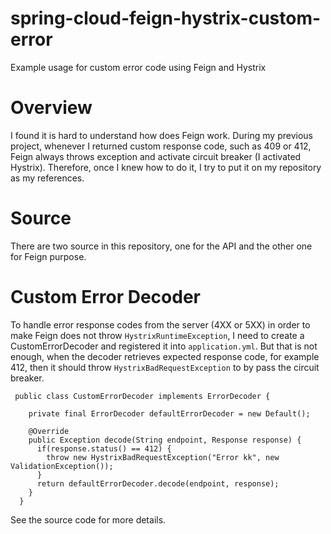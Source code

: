# spring-cloud-feign-hystrix-custom-error
Example usage for custom error code using Feign and Hystrix

# Overview
I found it is hard to understand how does Feign work. 
During my previous project, whenever I returned custom response code, such as 409 or 412, Feign always throws exception and activate circuit breaker (I activated Hystrix). Therefore, once I knew how to do it, I try to put it on my repository as my references.

# Source
There are two source in this repository, one for the API and the other one for Feign purpose.

# Custom Error Decoder
To handle error response codes from the server (4XX or 5XX) in order to make Feign does not throw `HystrixRuntimeException`, I need to create a CustomErrorDecoder and registered it into `application.yml`.
But that is not enough, when the decoder retrieves expected response code, for example 412, then it should throw `HystrixBadRequestException` to by pass the circuit breaker.

    
     public class CustomErrorDecoder implements ErrorDecoder {

        private final ErrorDecoder defaultErrorDecoder = new Default();

        @Override
        public Exception decode(String endpoint, Response response) {
          if(response.status() == 412) {
            throw new HystrixBadRequestException("Error kk", new ValidationException());
          }
          return defaultErrorDecoder.decode(endpoint, response);
        }
      }

See the source code for more details.
